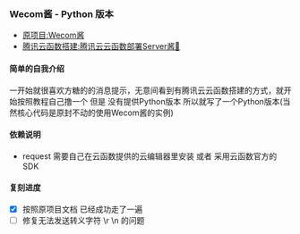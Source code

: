 <!--
 * @Author: Ziheng
 * @Date: 2021-08-27 17:20:14
 * @LastEditTime: 2021-08-27 17:27:46
-->

### Wecom酱 - Python 版本
- [原项目:Wecom酱](https://github.com/easychen/wecomchan)
- [腾讯云函数搭建:腾讯云云函数部署Server酱📣](https://github.com/easychen/wecomchan/tree/main/go-scf)

#### 简单的自我介绍
一开始就很喜欢方糖的的消息提示，无意间看到有腾讯云云函数搭建的方式，就开始按照教程自己撸一个
但是 没有提供Python版本 所以就写了一个Python版本(当然核心代码是原封不动的使用Wecom酱的实例)
#### 依赖说明
- request 需要自己在云函数提供的云编辑器里安装 或者 采用云函数官方的SDK
#### 复刻进度
- [x] 按照原项目文档 已经成功走了一遍
- [ ] 修复无法发送转义字符 \r \n 的问题